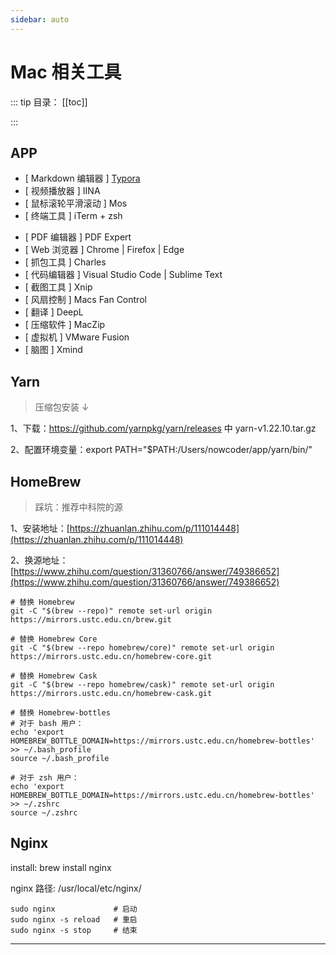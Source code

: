 ```yaml
---
sidebar: auto
---
```


# Mac 相关工具

::: tip 目录：
[[toc]]

:::

## APP

* [ Markdown 编辑器 ]  [Typora](https://www.typora.io/) 
* [ 视频播放器 ] IINA 
* [ 鼠标滚轮平滑滚动 ] Mos 
* [ 终端工具 ] iTerm + zsh 
- [ PDF 编辑器 ] PDF Expert 
- [ Web 浏览器 ] Chrome | Firefox | Edge
- [ 抓包工具 ] Charles 
- [ 代码编辑器 ] Visual Studio Code | Sublime Text 
- [ 截图工具 ] Xnip 
- [ 风扇控制 ] Macs Fan Control 
- [ 翻译 ] DeepL 
- [ 压缩软件 ] MacZip 
- [ 虚拟机 ] VMware Fusion 
- [ 脑图 ] Xmind 

## Yarn 

> 压缩包安装 ↓

1、下载：https://github.com/yarnpkg/yarn/releases 中 yarn-v1.22.10.tar.gz

2、配置环境变量：export PATH="$PATH:/Users/nowcoder/app/yarn/bin/"

## HomeBrew

> 踩坑：推荐中科院的源

1、安装地址：[https://zhuanlan.zhihu.com/p/111014448](https://zhuanlan.zhihu.com/p/111014448)

2、换源地址：[https://www.zhihu.com/question/31360766/answer/749386652](https://www.zhihu.com/question/31360766/answer/749386652)

```shell
# 替换 Homebrew
git -C "$(brew --repo)" remote set-url origin https://mirrors.ustc.edu.cn/brew.git

# 替换 Homebrew Core
git -C "$(brew --repo homebrew/core)" remote set-url origin https://mirrors.ustc.edu.cn/homebrew-core.git

# 替换 Homebrew Cask
git -C "$(brew --repo homebrew/cask)" remote set-url origin https://mirrors.ustc.edu.cn/homebrew-cask.git

# 替换 Homebrew-bottles
# 对于 bash 用户：
echo 'export HOMEBREW_BOTTLE_DOMAIN=https://mirrors.ustc.edu.cn/homebrew-bottles' >> ~/.bash_profile
source ~/.bash_profile

# 对于 zsh 用户：
echo 'export HOMEBREW_BOTTLE_DOMAIN=https://mirrors.ustc.edu.cn/homebrew-bottles' >> ~/.zshrc
source ~/.zshrc
```

## Nginx

install:  brew install nginx

nginx 路径:  /usr/local/etc/nginx/

```shell
sudo nginx             # 启动
sudo nginx -s reload   # 重启
sudo nginx -s stop     # 结束
```

---
